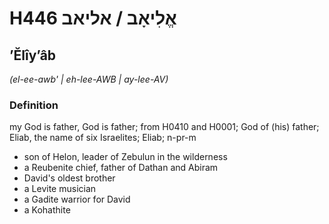 # H446 אֱלִיאָב / אליאב

## ʼĔlîyʼâb

_(el-ee-awb' | eh-lee-AWB | ay-lee-AV)_

### Definition

my God is father, God is father; from H0410 and H0001; God of (his) father; Eliab, the name of six Israelites; Eliab; n-pr-m

- son of Helon, leader of Zebulun in the wilderness
- a Reubenite chief, father of Dathan and Abiram
- David's oldest brother
- a Levite musician
- a Gadite warrior for David
- a Kohathite
